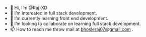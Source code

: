 - 👋 Hi, I’m @Raj-XD
- 👀 I’m interested in full stack development.
- 🌱 I’m currently learning front end development.
- 💞️ I’m looking to collaborate on learning full stack development.
- 📫 How to reach me throw mail at bhosleraj07@gmail.com .

<!---
Raj-XD/Raj-XD is a ✨ special ✨ repository because its `README.md` (this file) appears on your GitHub profile.
You can click the Preview link to take a look at your changes.
--->
